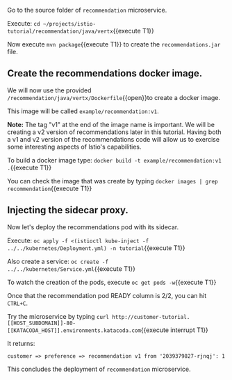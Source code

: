 Go to the source folder of `recommendation` microservice.

Execute: `cd ~/projects/istio-tutorial/recommendation/java/vertx`{{execute T1}}

Now execute `mvn package`{{execute T1}} to create the `recommendations.jar` file.

## Create the recommendations docker image.

We will now use the provided `/recommendation/java/vertx/Dockerfile`{{open}}to create a docker image.

This image will be called `example/recommendation:v1`.

**Note:** The tag "v1" at the end of the image name is important. We will be creating a v2 version of recommendations later in this tutorial. Having both a v1 and v2 version of the recommendations code will allow us to exercise some interesting aspects of Istio's capabilities.

To build a docker image type: `docker build -t example/recommendation:v1 .`{{execute T1}}

You can check the image that was create by typing `docker images | grep recommendation`{{execute T1}}

## Injecting the sidecar proxy.

Now let's deploy the recommendations pod with its sidecar.

Execute: `oc apply -f <(istioctl kube-inject -f ../../kubernetes/Deployment.yml) -n tutorial`{{execute T1}}

Also create a service: `oc create -f ../../kubernetes/Service.yml`{{execute T1}}

To watch the creation of the pods, execute `oc get pods -w`{{execute T1}}

Once that the recommendation pod READY column is 2/2, you can hit `CTRL+C`. 

Try the microservice by typing `curl http://customer-tutorial.[[HOST_SUBDOMAIN]]-80-[[KATACODA_HOST]].environments.katacoda.com`{{execute interrupt T1}}

It returns:

`customer => preference => recommendation v1 from '2039379827-rjnqj': 1`

This concludes the deployment of `recommendation` microservice.
